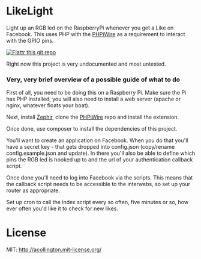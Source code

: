 # LikeLight

Light up an RGB led on the RaspberryPi whenever you get a Like on Facebook.  This uses PHP with the [PHPiWire](https://github.com/amnuts/phpiwire) as a requirement to interact with the GPIO pins.

[![Flattr this git repo](http://button.flattr.com/flattr-badge-large.png)](https://flattr.com/submit/auto?fid=do3pln&url=https%3A%2F%2Fgithub.com%2Famnuts%2FLikeLight)

Right now this project is very undocumented and most untested.

### Very, very brief overview of a possible guide of what to do

First of all, you need to be doing this on a Raspberry Pi.  Make sure the Pi has PHP installed, you will also need to install a web server (apache or nginx, whatever floats your boat).

Next, install [Zephir](http://www.zephir-lang.com), clone the [PHPiWire](https://github.com/amnuts/phpiwire) repo and install the extension.

Once done, use composer to install the dependencies of this project.

You'll want to create an application on Facebook.  When you do that you'll have a secret key - that gets dropped into config.json (copy/rename config.example.json and update).  In there you'll also be able to define which pins the RGB led is hooked up to and the url of your authentication callback script.

Once done you'll need to log into Facebook via the scripts.  This means that the callback script needs to be accessible to the interwebs, so set up your router as appropriate.

Set up cron to call the index script every so often, five minutes or so, how ever often you'd like it to check for new likes.

# License

MIT: http://acollington.mit-license.org/

